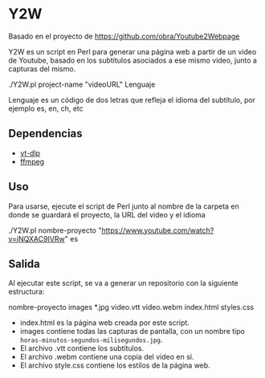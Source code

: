 # Y2W

Basado en el proyecto de https://github.com/obra/Youtube2Webpage

Y2W es un script en Perl para generar una página web a partir de un video de Youtube, basado en los subtítulos asociados a ese mismo video, junto a capturas del mismo.

./Y2W.pl project-name "videoURL" Lenguaje

Lenguaje es un código de dos letras que refleja el idioma del subtítulo, por ejemplo es, en, ch, etc

## Dependencias

* [yt-dlp](https://github.com/yt-dlp/yt-dlp)
* [ffmpeg](https://ffmpeg.org/)

## Uso

Para usarse, ejecute el script de Perl junto al nombre de la carpeta en donde se guardará el proyecto, la URL del video y el idioma

./Y2W.pl nombre-proyecto "https://www.youtube.com/watch?v=jNQXAC9IVRw" es

## Salida

Al ejecutar este script, se va a generar un repositorio con la siguiente estructura:

nombre-proyecto
	images
		*.jpg
	video.vtt
	video.webm
	index.html
	styles.css

* index.html es la página web creada por este script.
* images contiene todas las capturas de pantalla, con un nombre tipo ```horas-minutos-segundos-milisegundos.jpg```.
* El archivo .vtt contiene los subtítulos.
* El archivo .webm contiene una copia del video en sí.
* El archivo style.css contiene los estilos de la página web.
